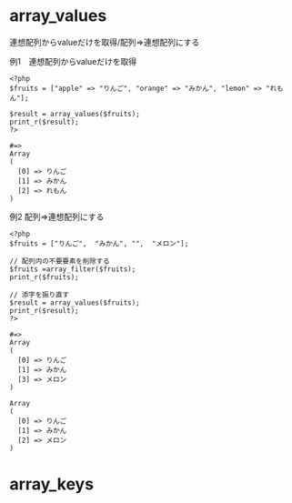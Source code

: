 # array_values

連想配列からvalueだけを取得/配列=>連想配列にする

例1　連想配列からvalueだけを取得

```
<?php
$fruits = ["apple" => "りんご", "orange" => "みかん", "lemon" => "れもん"];

$result = array_values($fruits);
print_r($result);
?>

#=>
Array
(
  [0] => りんご
  [1] => みかん
  [2] => れもん
)
```

例2 配列=>連想配列にする

```
<?php
$fruits = ["りんご",  "みかん", "",  "メロン"];

// 配列内の不要要素を削除する
$fruits =array_filter($fruits);
print_r($fruits);

// 添字を振り直す
$result = array_values($fruits);
print_r($result);
?>

#=>
Array
(
  [0] => りんご
  [1] => みかん
  [3] => メロン
)

Array
(
  [0] => りんご
  [1] => みかん
  [2] => メロン
)
```

# array_keys


